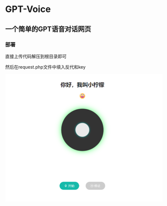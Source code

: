 # GPT-Voice

## 一个简单的GPT语音对话网页

### 部署

直接上传代码解压到根目录即可

然后在request.php文件中填入反代和key

![图片1](img/3.png)

